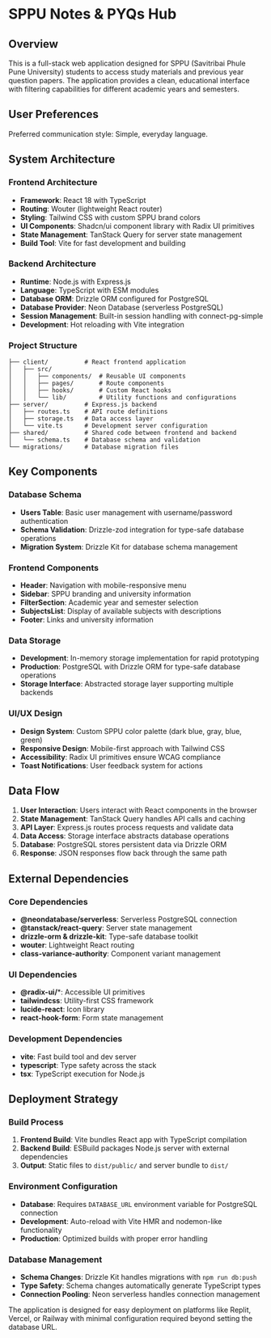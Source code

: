 # SPPU Notes & PYQs Hub

## Overview

This is a full-stack web application designed for SPPU (Savitribai Phule Pune University) students to access study materials and previous year question papers. The application provides a clean, educational interface with filtering capabilities for different academic years and semesters.

## User Preferences

Preferred communication style: Simple, everyday language.

## System Architecture

### Frontend Architecture
- **Framework**: React 18 with TypeScript
- **Routing**: Wouter (lightweight React router)
- **Styling**: Tailwind CSS with custom SPPU brand colors
- **UI Components**: Shadcn/ui component library with Radix UI primitives
- **State Management**: TanStack Query for server state management
- **Build Tool**: Vite for fast development and building

### Backend Architecture
- **Runtime**: Node.js with Express.js
- **Language**: TypeScript with ESM modules
- **Database ORM**: Drizzle ORM configured for PostgreSQL
- **Database Provider**: Neon Database (serverless PostgreSQL)
- **Session Management**: Built-in session handling with connect-pg-simple
- **Development**: Hot reloading with Vite integration

### Project Structure
```
├── client/          # React frontend application
│   ├── src/
│   │   ├── components/  # Reusable UI components
│   │   ├── pages/       # Route components
│   │   ├── hooks/       # Custom React hooks
│   │   └── lib/         # Utility functions and configurations
├── server/          # Express.js backend
│   ├── routes.ts    # API route definitions
│   ├── storage.ts   # Data access layer
│   └── vite.ts      # Development server configuration
├── shared/          # Shared code between frontend and backend
│   └── schema.ts    # Database schema and validation
└── migrations/      # Database migration files
```

## Key Components

### Database Schema
- **Users Table**: Basic user management with username/password authentication
- **Schema Validation**: Drizzle-zod integration for type-safe database operations
- **Migration System**: Drizzle Kit for database schema management

### Frontend Components
- **Header**: Navigation with mobile-responsive menu
- **Sidebar**: SPPU branding and university information
- **FilterSection**: Academic year and semester selection
- **SubjectsList**: Display of available subjects with descriptions
- **Footer**: Links and university information

### Data Storage
- **Development**: In-memory storage implementation for rapid prototyping
- **Production**: PostgreSQL with Drizzle ORM for type-safe database operations
- **Storage Interface**: Abstracted storage layer supporting multiple backends

### UI/UX Design
- **Design System**: Custom SPPU color palette (dark blue, gray, blue, green)
- **Responsive Design**: Mobile-first approach with Tailwind CSS
- **Accessibility**: Radix UI primitives ensure WCAG compliance
- **Toast Notifications**: User feedback system for actions

## Data Flow

1. **User Interaction**: Users interact with React components in the browser
2. **State Management**: TanStack Query handles API calls and caching
3. **API Layer**: Express.js routes process requests and validate data
4. **Data Access**: Storage interface abstracts database operations
5. **Database**: PostgreSQL stores persistent data via Drizzle ORM
6. **Response**: JSON responses flow back through the same path

## External Dependencies

### Core Dependencies
- **@neondatabase/serverless**: Serverless PostgreSQL connection
- **@tanstack/react-query**: Server state management
- **drizzle-orm & drizzle-kit**: Type-safe database toolkit
- **wouter**: Lightweight React routing
- **class-variance-authority**: Component variant management

### UI Dependencies
- **@radix-ui/***: Accessible UI primitives
- **tailwindcss**: Utility-first CSS framework
- **lucide-react**: Icon library
- **react-hook-form**: Form state management

### Development Dependencies
- **vite**: Fast build tool and dev server
- **typescript**: Type safety across the stack
- **tsx**: TypeScript execution for Node.js

## Deployment Strategy

### Build Process
1. **Frontend Build**: Vite bundles React app with TypeScript compilation
2. **Backend Build**: ESBuild packages Node.js server with external dependencies
3. **Output**: Static files to `dist/public/` and server bundle to `dist/`

### Environment Configuration
- **Database**: Requires `DATABASE_URL` environment variable for PostgreSQL connection
- **Development**: Auto-reload with Vite HMR and nodemon-like functionality
- **Production**: Optimized builds with proper error handling

### Database Management
- **Schema Changes**: Drizzle Kit handles migrations with `npm run db:push`
- **Type Safety**: Schema changes automatically generate TypeScript types
- **Connection Pooling**: Neon serverless handles connection management

The application is designed for easy deployment on platforms like Replit, Vercel, or Railway with minimal configuration required beyond setting the database URL.